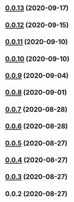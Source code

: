 ## [0.0.13](https://github.com/tinper-bee/ac-regular/compare/v0.0.12...v0.0.13) (2020-09-17)



## [0.0.12](https://github.com/tinper-bee/ac-regular/compare/v0.0.11...v0.0.12) (2020-09-15)



## [0.0.11](https://github.com/tinper-bee/ac-regular/compare/v0.0.10...v0.0.11) (2020-09-10)



## [0.0.10](https://github.com/tinper-bee/ac-regular/compare/v0.0.9...v0.0.10) (2020-09-10)



## [0.0.9](https://github.com/tinper-bee/ac-regular/compare/v0.0.8...v0.0.9) (2020-09-04)



## [0.0.8](https://github.com/tinper-bee/ac-regular/compare/v0.0.7...v0.0.8) (2020-09-01)



## [0.0.7](https://github.com/tinper-bee/ac-regular/compare/v0.0.6...v0.0.7) (2020-08-28)



## [0.0.6](https://github.com/tinper-bee/ac-regular/compare/v0.0.5...v0.0.6) (2020-08-28)



## [0.0.5](https://github.com/tinper-bee/ac-regular/compare/v0.0.4...v0.0.5) (2020-08-27)



## [0.0.4](https://github.com/tinper-bee/ac-regular/compare/v0.0.3...v0.0.4) (2020-08-27)



## [0.0.3](https://github.com/tinper-bee/ac-regular/compare/v0.0.2...v0.0.3) (2020-08-27)



## 0.0.2 (2020-08-27)



